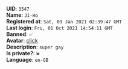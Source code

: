 **UID**: `3547`  
**Name**: `Ji-Ho`  
**Registered at**: `Sat, 09 Jan 2021 02:39:47 GMT`  
**Last login**: `Fri, 01 Oct 2021 14:54:11 GMT`  
**Banned**: `✅`  
**Avatar**: [click](/avatars/5b141e94-c36d-466d-9e44-7fb798f34256.gif)  
**Description**: ```super gay```  
**Is private?**: `❌`  
**Language**: `en-GB`